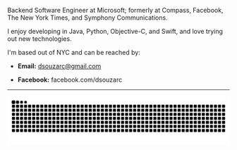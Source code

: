 Backend Software Engineer at Microsoft; formerly at Compass, Facebook, The New York Times, and Symphony Communications.

I enjoy developing in Java, Python, Objective-C, and Swift, and love trying out new technologies.

I'm based out of NYC and can be reached by:

- **Email:** dsouzarc@gmail.com

- **Facebook:** facebook.com/dsouzarc

---

<picture>
  <source media="(prefers-color-scheme: dark)" srcset="https://raw.githubusercontent.com/dsouzarc/dsouzarc/output/github-contribution-grid-snake-dark.svg">
  <source media="(prefers-color-scheme: light)" srcset="https://raw.githubusercontent.com/dsouzarc/dsouzarc/output/github-contribution-grid-snake.svg">
  <img alt="github contribution grid snake animation" src="https://raw.githubusercontent.com/dsouzarc/dsouzarc/output/github-contribution-grid-snake.svg">
</picture>

<!-- <div style="display: flex; justify-content: space-between;">
    <img src="https://github-readme-stats.vercel.app/api?username=dsouzarc&show_icons=true&hide=prs,issues,contribs&theme=transparent" alt="Vadym Usatiuk GitHub stats" width="512px">
    <img src="https://github-readme-stats.vercel.app/api/top-langs/?username=dsouzarc&layout=compact" alt="Top Langs" width="300px">
</div> -->
